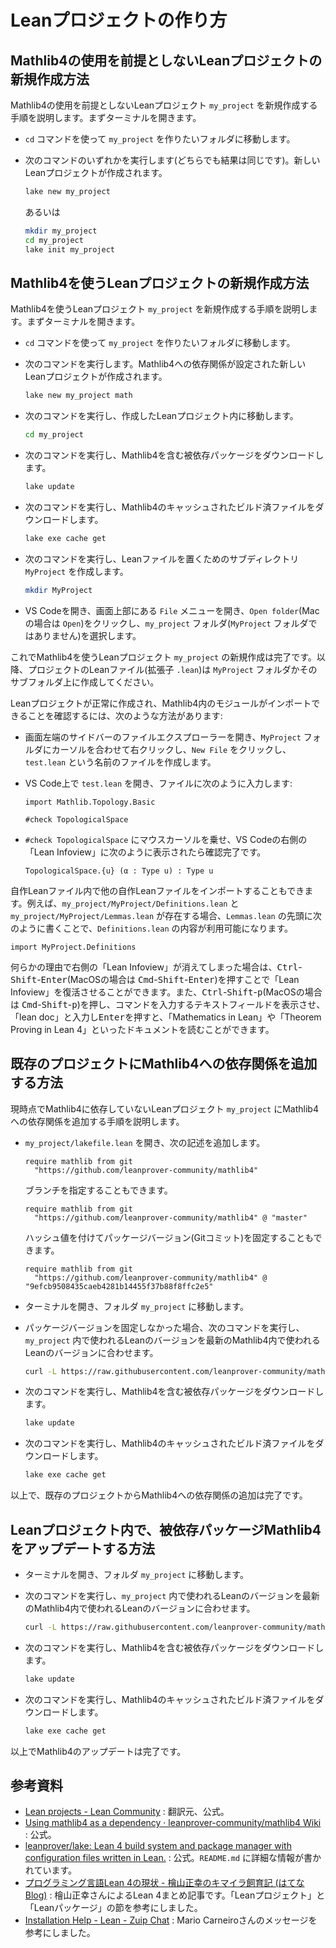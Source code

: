 # Leanプロジェクトの作り方

## Mathlib4の使用を前提としないLeanプロジェクトの新規作成方法

Mathlib4の使用を前提としないLeanプロジェクト ``my_project`` を新規作成する手順を説明します。まずターミナルを開きます。

* ``cd`` コマンドを使って ``my_project`` を作りたいフォルダに移動します。

* 次のコマンドのいずれかを実行します(どちらでも結果は同じです)。新しいLeanプロジェクトが作成されます。

  ```sh
  lake new my_project
  ```

  あるいは

  ```sh
  mkdir my_project
  cd my_project
  lake init my_project
  ```

## Mathlib4を使うLeanプロジェクトの新規作成方法

Mathlib4を使うLeanプロジェクト ``my_project`` を新規作成する手順を説明します。まずターミナルを開きます。

* ``cd`` コマンドを使って ``my_project`` を作りたいフォルダに移動します。

* 次のコマンドを実行します。Mathlib4への依存関係が設定された新しいLeanプロジェクトが作成されます。

  ```sh
  lake new my_project math
  ```

* 次のコマンドを実行し、作成したLeanプロジェクト内に移動します。

  ```sh
  cd my_project
  ```

* 次のコマンドを実行し、Mathlib4を含む被依存パッケージをダウンロードします。

  ```sh
  lake update
  ```

* 次のコマンドを実行し、Mathlib4のキャッシュされたビルド済ファイルをダウンロードします。

  ```sh
  lake exe cache get
  ```

* 次のコマンドを実行し、Leanファイルを置くためのサブディレクトリ ``MyProject`` を作成します。

  ```sh
  mkdir MyProject
  ```

* VS Codeを開き、画面上部にある ``File`` メニューを開き、``Open folder``(Macの場合は ``Open``)をクリックし、``my_project`` フォルダ(``MyProject`` フォルダではありません)を選択します。

これでMathlib4を使うLeanプロジェクト ``my_project`` の新規作成は完了です。以降、プロジェクトのLeanファイル(拡張子 ``.lean``)は ``MyProject`` フォルダかそのサブフォルダ上に作成してください。

Leanプロジェクトが正常に作成され、Mathlib4内のモジュールがインポートできることを確認するには、次のような方法があります:

* 画面左端のサイドバーのファイルエクスプローラーを開き、``MyProject`` フォルダにカーソルを合わせて右クリックし、``New File`` をクリックし、``test.lean`` という名前のファイルを作成します。

* VS Code上で ``test.lean`` を開き、ファイルに次のように入力します:

  ```lean
  import Mathlib.Topology.Basic
  
  #check TopologicalSpace
  ```

* ``#check TopologicalSpace`` にマウスカーソルを乗せ、VS Codeの右側の「Lean Infoview」に次のように表示されたら確認完了です。

  ```
  TopologicalSpace.{u} (α : Type u) : Type u
  ```

自作Leanファイル内で他の自作Leanファイルをインポートすることもできます。例えば、``my_project/MyProject/Definitions.lean`` と ``my_project/MyProject/Lemmas.lean`` が存在する場合、``Lemmas.lean`` の先頭に次のように書くことで、``Definitions.lean`` の内容が利用可能になります。

```lean
import MyProject.Definitions
```

何らかの理由で右側の「Lean Infoview」が消えてしまった場合は、<kbd>Ctrl</kbd>-<kbd>Shift</kbd>-<kbd>Enter</kbd>(MacOSの場合は <kbd>Cmd</kbd>-<kbd>Shift</kbd>-<kbd>Enter</kbd>)を押すことで「Lean Infoview」を復活させることができます。また、<kbd>Ctrl</kbd>-<kbd>Shift</kbd>-<kbd>p</kbd>(MacOSの場合は <kbd>Cmd</kbd>-<kbd>Shift</kbd>-<kbd>p</kbd>)を押し、コマンドを入力するテキストフィールドを表示させ、「lean doc」と入力し<kbd>Enter</kbd>を押すと、「Mathematics in Lean」や「Theorem Proving in Lean 4」といったドキュメントを読むことができます。

## 既存のプロジェクトにMathlib4への依存関係を追加する方法

現時点でMathlib4に依存していないLeanプロジェクト ``my_project`` にMathlib4への依存関係を追加する手順を説明します。

* ``my_project/lakefile.lean`` を開き、次の記述を追加します。

  ```lean
  require mathlib from git
    "https://github.com/leanprover-community/mathlib4"
  ```

  ブランチを指定することもできます。

  ```lean
  require mathlib from git
    "https://github.com/leanprover-community/mathlib4" @ "master"
  ```

  ハッシュ値を付けてパッケージバージョン(Gitコミット)を固定することもできます。

  ```lean
  require mathlib from git
    "https://github.com/leanprover-community/mathlib4" @
  "9efcb9508435caeb4281b14455f37b88f8ffc2e5"
  ```

* ターミナルを開き、フォルダ ``my_project`` に移動します。

* パッケージバージョンを固定しなかった場合、次のコマンドを実行し、``my_project`` 内で使われるLeanのバージョンを最新のMathlib4内で使われるLeanのバージョンに合わせます。

  ```sh
  curl -L https://raw.githubusercontent.com/leanprover-community/mathlib4/master/lean-toolchain -o lean-toolchain
  ```

* 次のコマンドを実行し、Mathlib4を含む被依存パッケージをダウンロードします。

  ```sh
  lake update
  ```

* 次のコマンドを実行し、Mathlib4のキャッシュされたビルド済ファイルをダウンロードします。

  ```sh
  lake exe cache get
  ```

以上で、既存のプロジェクトからMathlib4への依存関係の追加は完了です。

## Leanプロジェクト内で、被依存パッケージMathlib4をアップデートする方法

* ターミナルを開き、フォルダ ``my_project`` に移動します。

* 次のコマンドを実行し、``my_project`` 内で使われるLeanのバージョンを最新のMathlib4内で使われるLeanのバージョンに合わせます。

  ```sh
  curl -L https://raw.githubusercontent.com/leanprover-community/mathlib4/master/lean-toolchain -o lean-toolchain
  ```

* 次のコマンドを実行し、Mathlib4を含む被依存パッケージをダウンロードします。

  ```sh
  lake update
  ```

* 次のコマンドを実行し、Mathlib4のキャッシュされたビルド済ファイルをダウンロードします。

  ```sh
  lake exe cache get
  ```

以上でMathlib4のアップデートは完了です。

## 参考資料

- [Lean projects - Lean Community](https://leanprover-community.github.io/install/project.html) : 翻訳元、公式。
- [Using mathlib4 as a dependency · leanprover-community/mathlib4 Wiki](https://github.com/leanprover-community/mathlib4/wiki/Using-mathlib4-as-a-dependency) : 公式。
- [leanprover/lake: Lean 4 build system and package manager with configuration files written in Lean.](https://github.com/leanprover/lake) : 公式。``README.md`` に詳細な情報が書かれています。
- [プログラミング言語Lean 4の現状 - 檜山正幸のキマイラ飼育記 (はてなBlog)](https://m-hiyama.hatenablog.com/entry/2022/12/31/183948) : 檜山正幸さんによるLean 4まとめ記事です。「Leanプロジェクト」と「Leanパッケージ」の節を参考にしました。
- [Installation Help - Lean - Zuip Chat](https://leanprover.zulipchat.com/#narrow/stream/113489-new-members/topic/.E2.9C.94.20Installation.20help.2C/near/358005313) : 
Mario Carneiroさんのメッセージを参考にしました。
